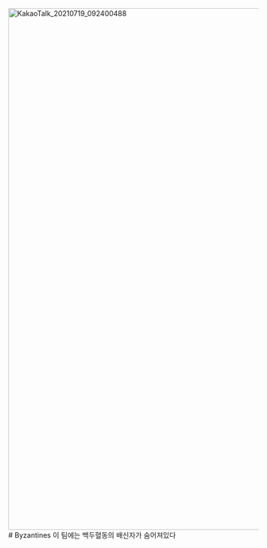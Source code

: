 


<img width="1051" alt="KakaoTalk_20210719_092400488" src="https://user-images.githubusercontent.com/71119800/127437487-cc34fae1-8ad1-4e97-aae3-4dd1437c0984.png">
# Byzantines
이 팀에는 백두혈동의 배신자가 숨어져있다

